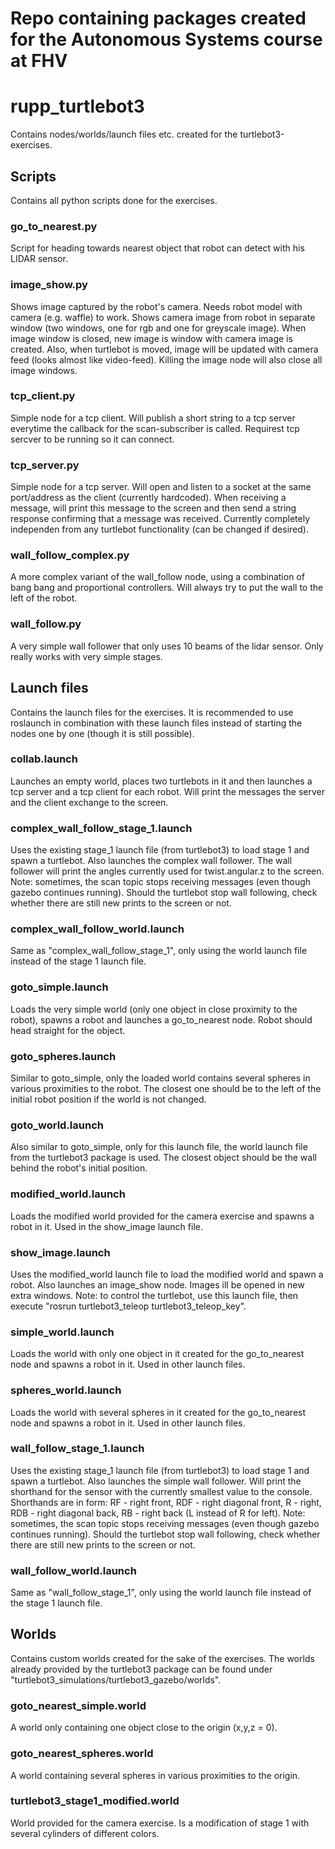 # Repo containing packages created for the Autonomous Systems course at FHV
# rupp_turtlebot3
Contains nodes/worlds/launch files etc. created for the turtlebot3-exercises.
## Scripts
Contains all python scripts done for the exercises.
### go_to_nearest.py
Script for heading towards nearest object that robot can detect with his LIDAR sensor.
### image_show.py
Shows image captured by the robot's camera.
Needs robot model with camera (e.g. waffle) to work.
Shows camera image from robot in separate window (two windows, one for rgb and one for greyscale image).
When image window is closed, new image is window with camera image is created.
Also, when turtlebot is moved, image will be updated with camera feed (looks almost like video-feed).
Killing the image node will also close all image windows.
### tcp_client.py 
Simple node for a tcp client.
Will publish a short string to a tcp server everytime the callback for the scan-subscriber is called.
Requirest tcp sercver to be running so it can connect.
### tcp_server.py
Simple node for a tcp server.
Will open and listen to a socket at the same port/address as the client (currently hardcoded).
When receiving a message, will print this message to the screen and then send a string response confirming that a message was received.
Currently completely independen from any turtlebot functionality (can be changed if desired).
### wall_follow_complex.py
A more complex variant of the wall_follow node, using a combination of bang bang and proportional controllers.
Will always try to put the wall to the left of the robot.
### wall_follow.py
A very simple wall follower that only uses 10 beams of the lidar sensor.
Only really works with very simple stages.

## Launch files
Contains the launch files for the exercises.
It is recommended to use roslaunch in combination with these launch files instead of starting the nodes one by one (though it is still possible).
### collab.launch
Launches an empty world, places two turtlebots in it and then launches a tcp server and a tcp client for each robot.
Will print the messages the server and the client exchange to the screen.
### complex_wall_follow_stage_1.launch
Uses the existing stage_1 launch file (from turtlebot3) to load stage 1 and spawn a turtlebot.
Also launches the complex wall follower.
The wall follower will print the angles currently used for twist.angular.z to the screen.
Note: sometimes, the scan topic stops receiving messages (even though gazebo continues running).
Should the turtlebot stop wall following, check whether there are still new prints to the screen or not.
### complex_wall_follow_world.launch
Same as "complex_wall_follow_stage_1", only using the world launch file instead of the stage 1 launch file.
### goto_simple.launch
Loads the very simple world (only one object in close proximity to the robot), spawns a robot and launches a go_to_nearest node.
Robot should head straight for the object.
### goto_spheres.launch
Similar to goto_simple, only the loaded world contains several spheres in various proximities to the robot.
The closest one should be to the left of the initial robot position if the world is not changed.
### goto_world.launch
Also similar to goto_simple, only for this launch file, the world launch file from the turtlebot3 package is used.
The closest object should be the wall behind the robot's initial position.
### modified_world.launch
Loads the modified world provided for the camera exercise and spawns a robot in it.
Used in the show_image launch file.
### show_image.launch
Uses the modified_world launch file to load the modified world and spawn a robot.
Also launches an image_show node.
Images ill be opened in new extra windows.
Note: to control the turtlebot, use this launch file, then execute "rosrun turtlebot3_teleop turtlebot3_teleop_key".
### simple_world.launch
Loads the world with only one object in it created for the go_to_nearest node and spawns a robot in it.
Used in other launch files.
### spheres_world.launch
Loads the world with several spheres in it created for the go_to_nearest node and spawns a robot in it.
Used in other launch files.
### wall_follow_stage_1.launch
Uses the existing stage_1 launch file (from turtlebot3) to load stage 1 and spawn a turtlebot.
Also launches the simple wall follower.
Will print the shorthand for the sensor with the currently smallest value to the console.
Shorthands are in form: RF - right front, RDF - right diagonal front, R - right, RDB - right diagonal back, RB - right back (L instead of R for left).
Note: sometimes, the scan topic stops receiving messages (even though gazebo continues running).
Should the turtlebot stop wall following, check whether there are still new prints to the screen or not.
### wall_follow_world.launch
Same as "wall_follow_stage_1", only using the world launch file instead of the stage 1 launch file.
## Worlds
Contains custom worlds created for the sake of the exercises.
The worlds already provided by the turtlebot3 package can be found under "turtlebot3_simulations/turtlebot3_gazebo/worlds".
### goto_nearest_simple.world
A world only containing one object close to the origin (x,y,z = 0).
### goto_nearest_spheres.world
A world containing several spheres in various proximities to the origin.
### turtlebot3_stage1_modified.world
World provided for the camera exercise.
Is a modification of stage 1 with several cylinders of different colors.